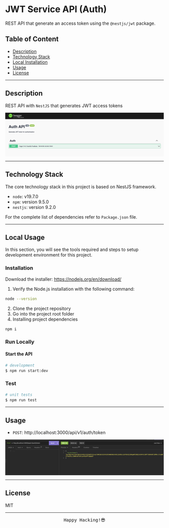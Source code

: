 # JWT Service API (Auth)
REST API that generate an access token using the `@nestjs/jwt` package.

## Table of Content

- [Description](#description)
- [Technology Stack](#technology-stack)
- [Local Installation](#local-usage)
- [Usage](#usage)
- [License](#license)

---
## Description

REST API  with `NestJS` that generates JWT access tokens

<img align="center" src="./docs/images/swagger.png">

---

## Technology Stack

The core technology stack in this project is based on NestJS framework.

- `node`: v19.7.0
- `npm`: version 9.5.0
- `nestjs`: version 9.2.0

For the complete list of dependencies refer to `Package.json` file.

---
## Local Usage

In this section, you will see the tools required and steps to setup development environment for this project.


### **Installation**

Download the installer: https://nodejs.org/en/download/

1. Verify the Node.js installation with the following command: 

```bash
node --version
```

2. Clone the project repository 
3. Go into the project root folder
4. Installing project dependencies

```bash
npm i
```

### Run Locally

#### Start the API

```bash
# development
$ npm run start:dev
```

### Test

```bash
# unit tests
$ npm run test
```
---

## Usage

- `POST`: http://localhost:3000/api/v1/auth/token

<img align="center" src="./docs/images/access-token.png">

---

## License
MIT

<hr />
<div align="center">
    <samp>Happy Hacking!😎</samp>
</div>
